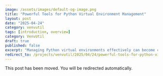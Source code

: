 ```yaml
---
image: /assets/images/default-og-image.png
title: "Powerful Tools for Python Virtual Environment Management"
layout: post
date: "2025-04-24"
category: venvutil
tags: [introduction, overview]
category: VenvUtil
draft: true
published: false
excerpt: "Managing Python virtual environments effectively can become complex as projects grow and dependencies evolve. Our latest updates provide comprehensive shell-based tools designed to simplify virtual environment handling, improve transparency, and enhance control."
redirect_to: /projects/venvutil/2025/04/24/powerful-tools-for-python-virtual-environment-management/
---
```


This post has been moved. You will be redirected automatically. 